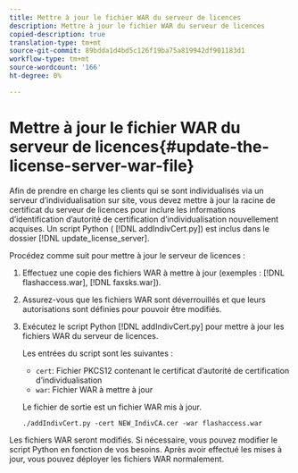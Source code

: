 ```yaml
---
title: Mettre à jour le fichier WAR du serveur de licences
description: Mettre à jour le fichier WAR du serveur de licences
copied-description: true
translation-type: tm+mt
source-git-commit: 89bdda1d4bd5c126f19ba75a819942df901183d1
workflow-type: tm+mt
source-wordcount: '166'
ht-degree: 0%

---
```



# Mettre à jour le fichier WAR du serveur de licences{#update-the-license-server-war-file}

Afin de prendre en charge les clients qui se sont individualisés via un serveur d’individualisation sur site, vous devez mettre à jour la racine de certificat du serveur de licences pour inclure les informations d’identification d’autorité de certification d’individualisation nouvellement acquises. Un script Python ( [!DNL addIndivCert.py]) est inclus dans le dossier [!DNL update_license_server].

Procédez comme suit pour mettre à jour le serveur de licences :

1. Effectuez une copie des fichiers WAR à mettre à jour (exemples : [!DNL flashaccess.war], [!DNL faxsks.war]).
1. Assurez-vous que les fichiers WAR sont déverrouillés et que leurs autorisations sont définies pour pouvoir être modifiés.
1. Exécutez le script Python [!DNL addIndivCert.py] pour mettre à jour les fichiers WAR du serveur de licences.

   Les entrées du script sont les suivantes :

   * `cert`: Fichier PKCS12 contenant le certificat d’autorité de certification d’individualisation
   * `war`: Fichier WAR à mettre à jour

   Le fichier de sortie est un fichier WAR mis à jour.

   ```
   ./addIndivCert.py -cert NEW_IndivCA.cer -war flashaccess.war
   ```

Les fichiers WAR seront modifiés. Si nécessaire, vous pouvez modifier le script Python en fonction de vos besoins. Après avoir effectué les mises à jour, vous pouvez déployer les fichiers WAR normalement.
